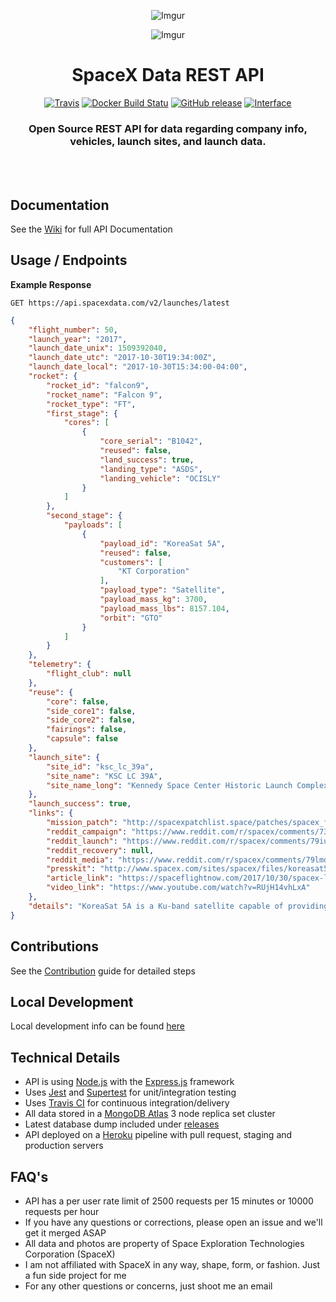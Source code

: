 <div align="center">

![Imgur](http://i.imgur.com/eL73Iit.png)

![Imgur](https://i.imgur.com/mNhinPo.jpg)

# SpaceX Data REST API

[![Travis](https://img.shields.io/travis/r-spacex/SpaceX-API.svg?style=flat-square)](https://travis-ci.org/r-spacex/SpaceX-API)
[![Docker Build Statu](https://img.shields.io/docker/build/jakewmeyer/spacex-api.svg?style=flat-square)](https://hub.docker.com/r/jakewmeyer/spacex-api/)
[![GitHub release](https://img.shields.io/github/release/r-spacex/SpaceX-API.svg?style=flat-square)]()
[![Interface](https://img.shields.io/badge/interface-REST-brightgreen.svg?style=flat-square)]()

### Open Source REST API for data regarding company info, vehicles, launch sites, and launch data.
<br></br>

</div>

## Documentation
See the [Wiki](https://github.com/r-spacex/SpaceX-API/wiki) for full API Documentation

## Usage / Endpoints

**Example Response**

```http
GET https://api.spacexdata.com/v2/launches/latest
```

```json
{
    "flight_number": 50,
    "launch_year": "2017",
    "launch_date_unix": 1509392040,
    "launch_date_utc": "2017-10-30T19:34:00Z",
    "launch_date_local": "2017-10-30T15:34:00-04:00",
    "rocket": {
        "rocket_id": "falcon9",
        "rocket_name": "Falcon 9",
        "rocket_type": "FT",
        "first_stage": {
            "cores": [
                {
                    "core_serial": "B1042",
                    "reused": false,
                    "land_success": true,
                    "landing_type": "ASDS",
                    "landing_vehicle": "OCISLY"
                }
            ]
        },
        "second_stage": {
            "payloads": [
                {
                    "payload_id": "KoreaSat 5A",
                    "reused": false,
                    "customers": [
                        "KT Corporation"
                    ],
                    "payload_type": "Satellite",
                    "payload_mass_kg": 3700,
                    "payload_mass_lbs": 8157.104,
                    "orbit": "GTO"
                }
            ]
        }
    },
    "telemetry": {
        "flight_club": null
    },
    "reuse": {
        "core": false,
        "side_core1": false,
        "side_core2": false,
        "fairings": false,
        "capsule": false
    },
    "launch_site": {
        "site_id": "ksc_lc_39a",
        "site_name": "KSC LC 39A",
        "site_name_long": "Kennedy Space Center Historic Launch Complex 39A"
    },
    "launch_success": true,
    "links": {
        "mission_patch": "http://spacexpatchlist.space/patches/spacex_f9_044_koreasat_5a_graphic.png",
        "reddit_campaign": "https://www.reddit.com/r/spacex/comments/73ttkd/koreasat_5a_launch_campaign_thread/",
        "reddit_launch": "https://www.reddit.com/r/spacex/comments/79iuvb/rspacex_koreasat_5a_official_launch_discussion/",
        "reddit_recovery": null,
        "reddit_media": "https://www.reddit.com/r/spacex/comments/79lmdu/rspacex_koreasat5a_media_thread_videos_images/",
        "presskit": "http://www.spacex.com/sites/spacex/files/koreasat5apresskit.pdf",
        "article_link": "https://spaceflightnow.com/2017/10/30/spacex-launches-and-lands-third-rocket-in-three-weeks/",
        "video_link": "https://www.youtube.com/watch?v=RUjH14vhLxA"
    },
    "details": "KoreaSat 5A is a Ku-band satellite capable of providing communication services from East Africa and Central Asia to southern India, Southeast Asia, the Philippines, Guam, Korea, and Japan. The satellite will be placed in GEO at 113Â° East Longitude, and will provide services ranging from broadband internet to broadcasting services and maritime communications."
}
  ```

## Contributions
See the [Contribution](https://github.com/r-spacex/SpaceX-API/blob/master/CONTRIBUTING.md) guide for detailed steps

## Local Development
Local development info can be found [here](https://github.com/r-spacex/SpaceX-API/wiki/Local-Development)

## Technical Details
* API is using [Node.js](https://nodejs.org/en/) with the [Express.js](https://expressjs.com/) framework
* Uses [Jest](https://facebook.github.io/jest/) and [Supertest](https://github.com/visionmedia/supertest) for unit/integration testing
* Uses [Travis CI](https://travis-ci.org/) for continuous integration/delivery
* All data stored in a [MongoDB Atlas](https://www.mongodb.com/cloud/atlas) 3 node replica set cluster
* Latest database dump included under [releases](https://github.com/r-spacex/SpaceX-API/releases)
* API deployed on a [Heroku](https://www.heroku.com/) pipeline with pull request, staging and production servers

## FAQ's
* API has a per user rate limit of 2500 requests per 15 minutes or 10000 requests per hour
* If you have any questions or corrections, please open an issue and we'll get it merged ASAP
* All data and photos are property of Space Exploration Technologies Corporation (SpaceX)
* I am not affiliated with SpaceX in any way, shape, form, or fashion. Just a fun side project for me
* For any other questions or concerns, just shoot me an email

